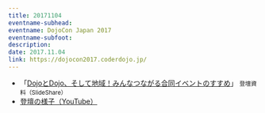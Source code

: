 ```yaml
---
title: 20171104
eventname-subhead:
eventname: DojoCon Japan 2017
eventname-subfoot:
description:
date: 2017.11.04
link: https://dojocon2017.coderdojo.jp/
---
```

- 「[DojoとDojo、そして地域！みんなつながる合同イベントのすすめ](https://speakerdeck.com/togazo/decadojo7may2017)」 <small>登壇資料（SlideShare）</small>
- [登壇の様子（YouTube）](https://youtu.be/o7ftiyVMFYY)
